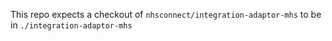 
This repo expects a checkout of `nhsconnect/integration-adaptor-mhs` to be in `./integration-adaptor-mhs`
